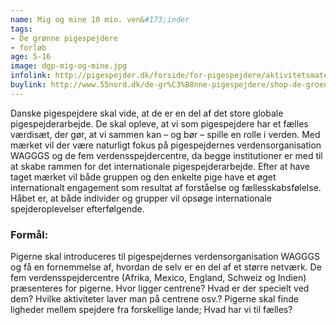 ```yaml
---
name: Mig og mine 10 mio. ven&#173;inder
tags:
- De grønne pigespejdere
- forløb
age: 5-16
image: dgp-mig-og-mine.jpg
infolink: http://pigespejder.dk/forside/for-pigespejdere/aktivitetsmateriale/engagementsmaerker/verdensborger/mig-og-mine-10-mio-veninder/
buylink: http://www.55nord.dk/de-gr%C3%B8nne-pigespejdere/shop-de-groenne-pigespejdere/maerker-2/mig-og-mine-10-mio--veninder-maerke
---
```

Danske pigespejdere skal vide, at de er en del af det store globale pigespejderarbejde. De skal
opleve, at vi som pigespejdere har et fælles værdisæt, der gør, at vi sammen kan – og bør – spille
en rolle i verden. Med mærket vil der være naturligt fokus på pigespejdernes verdensorganisation
WAGGGS og de fem verdensspejdercentre, da begge institutioner er med til at skabe rammen for
det internationale pigespejderarbejde. Efter at have taget mærket vil både gruppen og den
enkelte pige have et øget internationalt engagement som resultat af forståelse og
fællesskabsfølelse. Håbet er, at både individer og grupper vil opsøge internationale
spejderoplevelser efterfølgende.

### Formål:
Pigerne skal introduceres til pigespejdernes verdensorganisation WAGGGS og få en
fornemmelse af, hvordan de selv er en del af et større netværk. De fem verdensspejdercentre
(Afrika, Mexico, England, Schweiz og Indien) præsenteres for pigerne. Hvor ligger centrene? Hvad
er der specielt ved dem? Hvilke aktiviteter laver man på centrene osv.? Pigerne skal finde ligheder
mellem spejdere fra forskellige lande; Hvad har vi til fælles? 